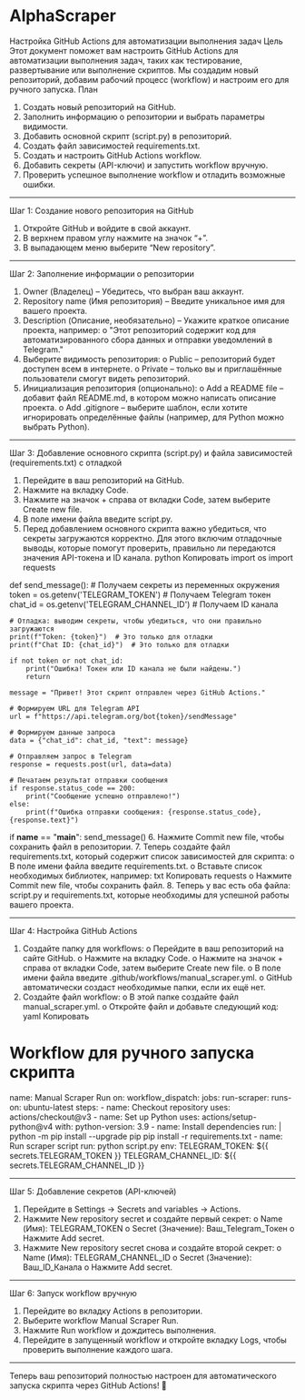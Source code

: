 # AlphaScraper

Настройка GitHub Actions для автоматизации выполнения задач
Цель
Этот документ поможет вам настроить GitHub Actions для автоматизации выполнения задач, таких как тестирование, развертывание или выполнение скриптов. Мы создадим новый репозиторий, добавим рабочий процесс (workflow) и настроим его для ручного запуска.
План
1.	Создать новый репозиторий на GitHub.
2.	Заполнить информацию о репозитории и выбрать параметры видимости.
3.	Добавить основной скрипт (script.py) в репозиторий.
4.	Создать файл зависимостей requirements.txt.
5.	Создать и настроить GitHub Actions workflow.
6.	Добавить секреты (API-ключи) и запустить workflow вручную.
7.	Проверить успешное выполнение workflow и отладить возможные ошибки.
________________________________________
Шаг 1: Создание нового репозитория на GitHub
1.	Откройте GitHub и войдите в свой аккаунт.
2.	В верхнем правом углу нажмите на значок “+”.
3.	В выпадающем меню выберите “New repository”.
________________________________________
Шаг 2: Заполнение информации о репозитории
1.	Owner (Владелец) – Убедитесь, что выбран ваш аккаунт.
2.	Repository name (Имя репозитория) – Введите уникальное имя для вашего проекта.
3.	Description (Описание, необязательно) – Укажите краткое описание проекта, например:
o	"Этот репозиторий содержит код для автоматизированного сбора данных и отправки уведомлений в Telegram."
4.	Выберите видимость репозитория:
o	Public – репозиторий будет доступен всем в интернете.
o	Private – только вы и приглашённые пользователи смогут видеть репозиторий.
5.	Инициализация репозитория (опционально):
o	Add a README file – добавит файл README.md, в котором можно написать описание проекта.
o	Add .gitignore – выберите шаблон, если хотите игнорировать определённые файлы (например, для Python можно выбрать Python).
________________________________________
Шаг 3: Добавление основного скрипта (script.py) и файла зависимостей (requirements.txt) с отладкой
1.	Перейдите в ваш репозиторий на GitHub.
2.	Нажмите на вкладку Code.
3.	Нажмите на значок + справа от вкладки Code, затем выберите Create new file.
4.	В поле имени файла введите script.py.
5.	Перед добавлением основного скрипта важно убедиться, что секреты загружаются корректно. Для этого включим отладочные выводы, которые помогут проверить, правильно ли передаются значения API-токена и ID канала.
python
Копировать
import os
import requests

def send_message():
    # Получаем секреты из переменных окружения
    token = os.getenv('TELEGRAM_TOKEN')  # Получаем Telegram токен
    chat_id = os.getenv('TELEGRAM_CHANNEL_ID')  # Получаем ID канала

    # Отладка: выводим секреты, чтобы убедиться, что они правильно загружаются
    print(f"Token: {token}")  # Это только для отладки
    print(f"Chat ID: {chat_id}")  # Это только для отладки
    
    if not token or not chat_id:
        print("Ошибка! Токен или ID канала не были найдены.")
        return

    message = "Привет! Этот скрипт отправлен через GitHub Actions."

    # Формируем URL для Telegram API
    url = f"https://api.telegram.org/bot{token}/sendMessage"
    
    # Формируем данные запроса
    data = {"chat_id": chat_id, "text": message}
    
    # Отправляем запрос в Telegram
    response = requests.post(url, data=data)
    
    # Печатаем результат отправки сообщения
    if response.status_code == 200:
        print("Сообщение успешно отправлено!")
    else:
        print(f"Ошибка отправки сообщения: {response.status_code}, {response.text}")

if __name__ == "__main__":
    send_message()
6.	Нажмите Commit new file, чтобы сохранить файл в репозитории.
7.	Теперь создайте файл requirements.txt, который содержит список зависимостей для скрипта:
o	В поле имени файла введите requirements.txt.
o	Вставьте список необходимых библиотек, например:
txt
Копировать
requests
o	Нажмите Commit new file, чтобы сохранить файл.
8.	Теперь у вас есть оба файла: script.py и requirements.txt, которые необходимы для успешной работы вашего проекта.
________________________________________
Шаг 4: Настройка GitHub Actions
1.	Создайте папку для workflows:
o	Перейдите в ваш репозиторий на сайте GitHub.
o	Нажмите на вкладку Code.
o	Нажмите на значок + справа от вкладки Code, затем выберите Create new file.
o	В поле имени файла введите .github/workflows/manual_scraper.yml.
o	GitHub автоматически создаст необходимые папки, если их ещё нет.
2.	Создайте файл workflow:
o	В этой папке создайте файл manual_scraper.yml.
o	Откройте файл и добавьте следующий код:
yaml
Копировать
# Workflow для ручного запуска скрипта
name: Manual Scraper Run
on:
  workflow_dispatch:
jobs:
  run-scraper:
    runs-on: ubuntu-latest
    steps:
      - name: Checkout repository
        uses: actions/checkout@v3
      - name: Set up Python
        uses: actions/setup-python@v4
        with:
          python-version: 3.9
      - name: Install dependencies
        run: |
          python -m pip install --upgrade pip
          pip install -r requirements.txt
      - name: Run scraper script
        run: python script.py
        env:
          TELEGRAM_TOKEN: ${{ secrets.TELEGRAM_TOKEN }}
          TELEGRAM_CHANNEL_ID: ${{ secrets.TELEGRAM_CHANNEL_ID }}
________________________________________
Шаг 5: Добавление секретов (API-ключей)
1.	Перейдите в Settings → Secrets and variables → Actions.
2.	Нажмите New repository secret и создайте первый секрет:
o	Name (Имя): TELEGRAM_TOKEN
o	Secret (Значение): Ваш_Telegram_Токен
o	Нажмите Add secret.
3.	Нажмите New repository secret снова и создайте второй секрет:
o	Name (Имя): TELEGRAM_CHANNEL_ID
o	Secret (Значение): Ваш_ID_Канала
o	Нажмите Add secret.
________________________________________
Шаг 6: Запуск workflow вручную
1.	Перейдите во вкладку Actions в репозитории.
2.	Выберите workflow Manual Scraper Run.
3.	Нажмите Run workflow и дождитесь выполнения.
4.	Перейдите в запущенный workflow и откройте вкладку Logs, чтобы проверить выполнение каждого шага.
________________________________________
Теперь ваш репозиторий полностью настроен для автоматического запуска скрипта через GitHub Actions! 🚀

